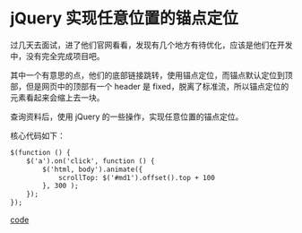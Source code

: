 # jQuery 实现任意位置的锚点定位

过几天去面试，进了他们官网看看，发现有几个地方有待优化，应该是他们在开发中，没有完全完成项目吧。

其中一个有意思的点，他们的底部链接跳转，使用锚点定位，而锚点默认定位到顶部，但是网页中的顶部有一个 header 是 fixed，脱离了标准流，所以锚点定位的元素看起来会缩上去一块。

查询资料后，使用 jQuery 的一些操作，实现任意位置的锚点定位。

核心代码如下：

```html
$(function () {
	$('a').on('click', function () {
    	$('html, body').animate({
        	scrollTop: $('#md1').offset().top + 100
		}, 300 );
	});
});
```

[code](20190425/temp.html)
